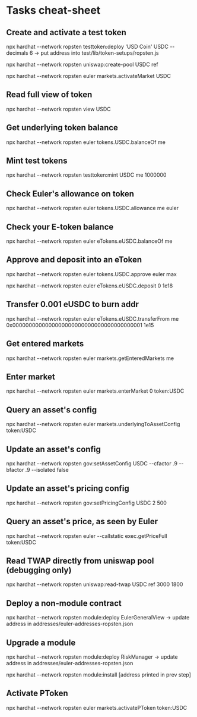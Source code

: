 # Tasks cheat-sheet


## Create and activate a test token

npx hardhat --network ropsten testtoken:deploy 'USD Coin' USDC --decimals 6
  -> put address into test/lib/token-setups/ropsten.js

npx hardhat --network ropsten uniswap:create-pool USDC ref

npx hardhat --network ropsten euler markets.activateMarket USDC




## Read full view of token

npx hardhat --network ropsten view USDC


## Get underlying token balance

npx hardhat --network ropsten euler tokens.USDC.balanceOf me


## Mint test tokens

npx hardhat --network ropsten testtoken:mint USDC me 1000000


## Check Euler's allowance on token

npx hardhat --network ropsten euler tokens.USDC.allowance me euler


## Check your E-token balance

npx hardhat --network ropsten euler eTokens.eUSDC.balanceOf me


## Approve and deposit into an eToken

npx hardhat --network ropsten euler tokens.USDC.approve euler max

npx hardhat --network ropsten euler eTokens.eUSDC.deposit 0 1e18


## Transfer 0.001 eUSDC to burn addr

npx hardhat --network ropsten euler eTokens.eUSDC.transferFrom me 0x0000000000000000000000000000000000000001 1e15



## Get entered markets

npx hardhat --network ropsten euler markets.getEnteredMarkets me



## Enter market

npx hardhat --network ropsten euler markets.enterMarket 0 token:USDC



## Query an asset's config

npx hardhat --network ropsten euler markets.underlyingToAssetConfig token:USDC


## Update an asset's config

npx hardhat --network ropsten gov:setAssetConfig USDC --cfactor .9 --bfactor .9 --isolated false


## Update an asset's pricing config

npx hardhat --network ropsten gov:setPricingConfig USDC 2 500


## Query an asset's price, as seen by Euler

npx hardhat --network ropsten euler --callstatic exec.getPriceFull token:USDC


## Read TWAP directly from uniswap pool (debugging only)

npx hardhat --network ropsten uniswap:read-twap USDC ref 3000 1800



## Deploy a non-module contract

npx hardhat --network ropsten module:deploy EulerGeneralView
  -> update address in addresses/euler-addresses-ropsten.json


## Upgrade a module

npx hardhat --network ropsten module:deploy RiskManager
  -> update address in addresses/euler-addresses-ropsten.json

npx hardhat --network ropsten module:install [address printed in prev step]



## Activate PToken

npx hardhat --network ropsten euler markets.activatePToken token:USDC
